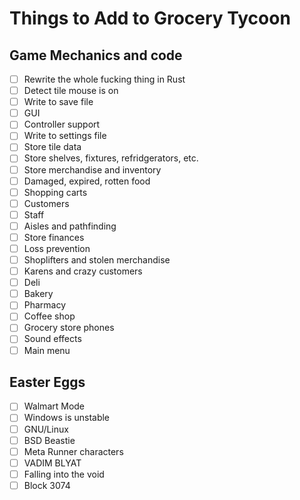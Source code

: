 # Things to Add to Grocery Tycoon

## Game Mechanics and code

- [ ] Rewrite the whole fucking thing in Rust
- [ ] Detect tile mouse is on
- [ ] Write to save file
- [ ] GUI
- [ ] Controller support
- [ ] Write to settings file
- [ ] Store tile data
- [ ] Store shelves, fixtures, refridgerators, etc.
- [ ] Store merchandise and inventory
- [ ] Damaged, expired, rotten food
- [ ] Shopping carts
- [ ] Customers
- [ ] Staff
- [ ] Aisles and pathfinding
- [ ] Store finances
- [ ] Loss prevention
- [ ] Shoplifters and stolen merchandise
- [ ] Karens and crazy customers
- [ ] Deli
- [ ] Bakery
- [ ] Pharmacy
- [ ] Coffee shop
- [ ] Grocery store phones
- [ ] Sound effects
- [ ] Main menu

## Easter Eggs

- [ ] Walmart Mode
- [ ] Windows is unstable
- [ ] GNU/Linux
- [ ] BSD Beastie
- [ ] Meta Runner characters
- [ ] VADIM BLYAT
- [ ] Falling into the void
- [ ] Block 3074
